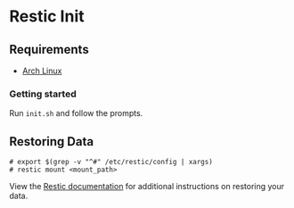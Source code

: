 Restic Init
===========

## Requirements

  - [Arch Linux](https://archlinux.org)

### Getting started

Run `init.sh` and follow the prompts.

## Restoring Data

    # export $(grep -v "^#" /etc/restic/config | xargs)
    # restic mount <mount_path>

View the [Restic documentation](https://restic.readthedocs.io/en/stable/050_restore.html)
for additional instructions on restoring your data.
